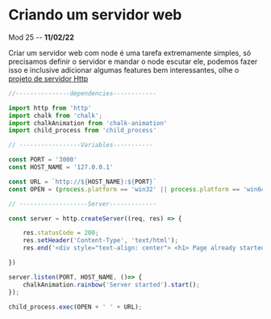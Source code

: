 # Criando um servidor web

Mod 25 -- **11/02/22**

Criar um servidor web com node é uma tarefa extremamente simples, só precisamos definir o servidor e mandar o node escutar ele, podemos fazer isso e inclusive adicionar algumas features bem interessantes, olhe o [projeto de servidor Http](../../Projetos/ServidorHttp/serverLocal.js)

~~~js
//---------------dependencies------------

import http from 'http'
import chalk from 'chalk';
import chalkAnimation from 'chalk-animation'
import child_process from 'child_process'

// -----------------Variables-----------

const PORT = '3000'
const HOST_NAME = '127.0.0.1'

const URL = `http://${HOST_NAME}:${PORT}`
const OPEN = (process.platform == 'win32' || process.platform == 'win64' ? 'start' : process.platform == 'darwin' ? 'open' : 'xdg-opem'  )

// -------------------Server-------------

const server = http.createServer((req, res) => {

    res.statusCode = 200;
    res.setHeader('Content-Type', 'text/html');
    res.end('<div style="text-align: center"> <h1> Page already started </h1> <text> Start working! </text> </div>')

})

server.listen(PORT, HOST_NAME, ()=> {
    chalkAnimation.rainbow('Server started').start();
});

child_process.exec(OPEN + ' ' + URL);
~~~
